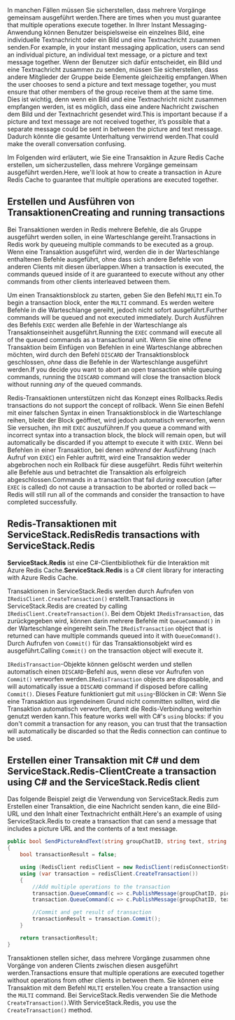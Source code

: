 <span data-ttu-id="0071c-101">In manchen Fällen müssen Sie sicherstellen, dass mehrere Vorgänge gemeinsam ausgeführt werden.</span><span class="sxs-lookup"><span data-stu-id="0071c-101">There are times when you must guarantee that multiple operations execute together.</span></span> <span data-ttu-id="0071c-102">In Ihrer Instant Messaging-Anwendung können Benutzer beispielsweise ein einzelnes Bild, eine individuelle Textnachricht oder ein Bild und eine Textnachricht zusammen senden.</span><span class="sxs-lookup"><span data-stu-id="0071c-102">For example, in your instant messaging application, users can send an individual picture, an individual text message, or a picture and text message together.</span></span> <span data-ttu-id="0071c-103">Wenn der Benutzer sich dafür entscheidet, ein Bild und eine Textnachricht zusammen zu senden, müssen Sie sicherstellen, dass andere Mitglieder der Gruppe beide Elemente gleichzeitig empfangen.</span><span class="sxs-lookup"><span data-stu-id="0071c-103">When the user chooses to send a picture and text message together, you must ensure that other members of the group receive them at the same time.</span></span> <span data-ttu-id="0071c-104">Dies ist wichtig, denn wenn ein Bild und eine Textnachricht nicht zusammen empfangen werden, ist es möglich, dass eine andere Nachricht zwischen dem Bild und der Textnachricht gesendet wird.</span><span class="sxs-lookup"><span data-stu-id="0071c-104">This is important because if a picture and text message are not received together, it’s possible that a separate message could be sent in between the picture and text message.</span></span> <span data-ttu-id="0071c-105">Dadurch könnte die gesamte Unterhaltung verwirrend werden.</span><span class="sxs-lookup"><span data-stu-id="0071c-105">That could make the overall conversation confusing.</span></span>

<span data-ttu-id="0071c-106">Im Folgenden wird erläutert, wie Sie eine Transaktion in Azure Redis Cache erstellen, um sicherzustellen, dass mehrere Vorgänge gemeinsam ausgeführt werden.</span><span class="sxs-lookup"><span data-stu-id="0071c-106">Here, we'll look at how to create a transaction in Azure Redis Cache to guarantee that multiple operations are executed together.</span></span>

## <a name="creating-and-running-transactions"></a><span data-ttu-id="0071c-107">Erstellen und Ausführen von Transaktionen</span><span class="sxs-lookup"><span data-stu-id="0071c-107">Creating and running transactions</span></span>

<span data-ttu-id="0071c-108">Bei Transaktionen werden in Redis mehrere Befehle, die als Gruppe ausgeführt werden sollen, in eine Warteschlange gereiht.</span><span class="sxs-lookup"><span data-stu-id="0071c-108">Transactions in Redis work by queueing multiple commands to be executed as a group.</span></span> <span data-ttu-id="0071c-109">Wenn eine Transaktion ausgeführt wird, werden die in der Warteschlange enthaltenen Befehle ausgeführt, ohne dass sich andere Befehle von anderen Clients mit diesen überlappen.</span><span class="sxs-lookup"><span data-stu-id="0071c-109">When a transaction is executed, the commands queued inside of it are guaranteed to execute without any other commands from other clients interleaved between them.</span></span>

<span data-ttu-id="0071c-110">Um einen Transaktionsblock zu starten, geben Sie den Befehl `MULTI` ein.</span><span class="sxs-lookup"><span data-stu-id="0071c-110">To begin a transaction block, enter the `MULTI` command.</span></span> <span data-ttu-id="0071c-111">Es werden weitere Befehle in die Warteschlange gereiht, jedoch nicht sofort ausgeführt.</span><span class="sxs-lookup"><span data-stu-id="0071c-111">Further commands will be queued and not executed immediately.</span></span> <span data-ttu-id="0071c-112">Durch Ausführen des Befehls `EXEC` werden alle Befehle in der Warteschlange als Transaktionseinheit ausgeführt.</span><span class="sxs-lookup"><span data-stu-id="0071c-112">Running the `EXEC` command will execute all of the queued commands as a transactional unit.</span></span> <span data-ttu-id="0071c-113">Wenn Sie eine offene Transaktion beim Einfügen von Befehlen in eine Warteschlange abbrechen möchten, wird durch den Befehl `DISCARD` der Transaktionsblock geschlossen, _ohne_ dass die Befehle in der Warteschlange ausgeführt werden.</span><span class="sxs-lookup"><span data-stu-id="0071c-113">If you decide you want to abort an open transaction while queuing commands, running the `DISCARD` command will close the transaction block without running _any_ of the queued commands.</span></span>

<span data-ttu-id="0071c-114">Redis-Transaktionen unterstützen nicht das Konzept eines Rollbacks.</span><span class="sxs-lookup"><span data-stu-id="0071c-114">Redis transactions do not support the concept of rollback.</span></span> <span data-ttu-id="0071c-115">Wenn Sie einen Befehl mit einer falschen Syntax in einen Transaktionsblock in die Warteschlange reihen, bleibt der Block geöffnet, wird jedoch automatisch verworfen, wenn Sie versuchen, ihn mit `EXEC` auszuführen.</span><span class="sxs-lookup"><span data-stu-id="0071c-115">If you queue a command with incorrect syntax into a transaction block, the block will remain open, but will automatically be discarded if you attempt to execute it with `EXEC`.</span></span> <span data-ttu-id="0071c-116">Wenn bei Befehlen in einer Transaktion, bei denen _während_ der Ausführung (nach Aufruf von `EXEC`) ein Fehler auftritt, wird eine Transaktion weder abgebrochen noch ein Rollback für diese ausgeführt. Redis führt weiterhin alle Befehle aus und betrachtet die Transaktion als erfolgreich abgeschlossen.</span><span class="sxs-lookup"><span data-stu-id="0071c-116">Commands in a transaction that fail _during_ execution (after `EXEC` is called) do not cause a transaction to be aborted or rolled back &mdash; Redis will still run all of the commands and consider the transaction to have completed successfully.</span></span>

## <a name="redis-transactions-with-servicestackredis"></a><span data-ttu-id="0071c-117">Redis-Transaktionen mit ServiceStack.Redis</span><span class="sxs-lookup"><span data-stu-id="0071c-117">Redis transactions with ServiceStack.Redis</span></span>

<span data-ttu-id="0071c-118">**ServiceStack.Redis** ist eine C#-Clientbibliothek für die Interaktion mit Azure Redis Cache.</span><span class="sxs-lookup"><span data-stu-id="0071c-118">**ServiceStack.Redis** is a C# client library for interacting with Azure Redis Cache.</span></span>

<span data-ttu-id="0071c-119">Transaktionen in ServiceStack.Redis werden durch Aufrufen von `IRedisClient.CreateTransaction()` erstellt.</span><span class="sxs-lookup"><span data-stu-id="0071c-119">Transactions in ServiceStack.Redis are created by calling `IRedisClient.CreateTransaction()`.</span></span> <span data-ttu-id="0071c-120">Bei dem Objekt `IRedisTransaction`, das zurückgegeben wird, können darin mehrere Befehle mit `QueueCommand()` in der Warteschlange eingereiht sein.</span><span class="sxs-lookup"><span data-stu-id="0071c-120">The `IRedisTransaction` object that is returned can have multiple commands queued into it with `QueueCommand()`.</span></span> <span data-ttu-id="0071c-121">Durch Aufrufen von `Commit()` für das Transaktionsobjekt wird es ausgeführt.</span><span class="sxs-lookup"><span data-stu-id="0071c-121">Calling `Commit()` on the transaction object will execute it.</span></span>

<span data-ttu-id="0071c-122">`IRedisTransaction`-Objekte können gelöscht werden und stellen automatisch einen `DISCARD`-Befehl aus, wenn diese vor Aufrufen von `Commit()` verworfen werden.</span><span class="sxs-lookup"><span data-stu-id="0071c-122">`IRedisTransaction` objects are disposable, and will automatically issue a `DISCARD` command if disposed before calling `Commit()`.</span></span> <span data-ttu-id="0071c-123">Dieses Feature funktioniert gut mit `using`-Blöcken in C#: Wenn Sie eine Transaktion aus irgendeinem Grund nicht committen sollten, wird die Transaktion automatisch verworfen, damit die Redis-Verbindung weiterhin genutzt werden kann.</span><span class="sxs-lookup"><span data-stu-id="0071c-123">This feature works well with C#'s `using` blocks: if you don't commit a transaction for any reason, you can trust that the transaction will automatically be discarded so that the Redis connection can continue to be used.</span></span>

## <a name="create-a-transaction-using-c-and-the-servicestackredis-client"></a><span data-ttu-id="0071c-124">Erstellen einer Transaktion mit C# und dem ServiceStack.Redis-Client</span><span class="sxs-lookup"><span data-stu-id="0071c-124">Create a transaction using C# and the ServiceStack.Redis client</span></span>

<span data-ttu-id="0071c-125">Das folgende Beispiel zeigt die Verwendung von ServiceStack.Redis zum Erstellen einer Transaktion, die eine Nachricht senden kann, die eine Bild-URL und den Inhalt einer Textnachricht enthält.</span><span class="sxs-lookup"><span data-stu-id="0071c-125">Here's an example of using ServiceStack.Redis to create a transaction that can send a message that includes a picture URL and the contents of a text message.</span></span>

```csharp
public bool SendPictureAndText(string groupChatID, string text, string pictureURL)
{
    bool transactionResult = false;

    using (RedisClient redisClient = new RedisClient(redisConnectionString))
    using (var transaction = redisClient.CreateTransaction())
    {
        //Add multiple operations to the transaction
        transaction.QueueCommand(c => c.PublishMessage(groupChatID, pictureURL));
        transaction.QueueCommand(c => c.PublishMessage(groupChatID, text));

        //Commit and get result of transaction
        transactionResult = transaction.Commit();
    }

    return transactionResult;
}
```

<span data-ttu-id="0071c-126">Transaktionen stellen sicher, dass mehrere Vorgänge zusammen ohne Vorgänge von anderen Clients zwischen diesen ausgeführt werden.</span><span class="sxs-lookup"><span data-stu-id="0071c-126">Transactions ensure that multiple operations are executed together without operations from other clients in between them.</span></span> <span data-ttu-id="0071c-127">Sie können eine Transaktion mit dem Befehl `MULTI` erstellen.</span><span class="sxs-lookup"><span data-stu-id="0071c-127">You create a transaction using the `MULTI` command.</span></span> <span data-ttu-id="0071c-128">Bei ServiceStack.Redis verwenden Sie die Methode `CreateTransaction()`.</span><span class="sxs-lookup"><span data-stu-id="0071c-128">With ServiceStack.Redis, you use the `CreateTransaction()` method.</span></span>